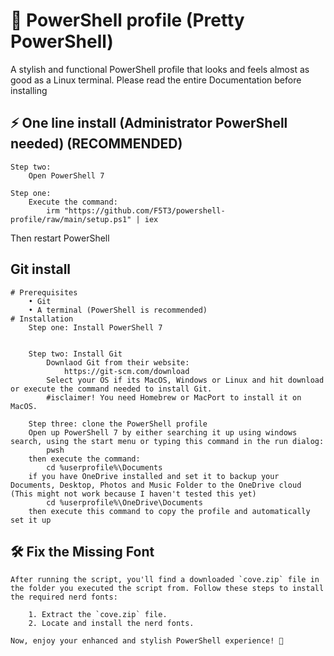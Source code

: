 # 🎨 PowerShell profile (Pretty PowerShell)

A stylish and functional PowerShell profile that looks and feels almost as good as a Linux terminal.
Please read the entire Documentation before installing

## ⚡ One line install (Administrator PowerShell needed) (RECOMMENDED)

	Step two:
		Open PowerShell 7

  	Step one:
   		Execute the command:
			irm "https://github.com/F5T3/powershell-profile/raw/main/setup.ps1" | iex	
Then restart PowerShell

## Git install

	# Prerequisites
		• Git
		• A terminal (PowerShell is recommended)
	# Installation
		Step one: Install PowerShell 7
  			
 		
 		Step two: Install Git
   			Downlaod Git from their website:
				https://git-scm.com/download
			Select your OS if its MacOS, Windows or Linux and hit download or execute the command needed to install Git.
   			#isclaimer! You need Homebrew or MacPort to install it on MacOS.

        Step three: clone the PowerShell profile
        Open up PowerShell 7 by either searching it up using windows search, using the start menu or typing this command in the run dialog:
            pwsh
        then execute the command:
            cd %userprofile%\Documents 
        if you have OneDrive installed and set it to backup your Documents, Desktop, Photos and Music Folder to the OneDrive cloud (This might not work because I haven't tested this yet)
            cd %userprofile%\OneDrive\Documents
        then execute this command to copy the profile and automatically set it up
        
## 🛠️ Fix the Missing Font

	After running the script, you'll find a downloaded `cove.zip` file in the folder you executed the script from. Follow these steps to install the required nerd fonts:

		1. Extract the `cove.zip` file.
		2. Locate and install the nerd fonts.

	Now, enjoy your enhanced and stylish PowerShell experience! 🚀
